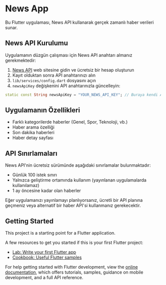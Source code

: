 # News App

Bu Flutter uygulaması, News API kullanarak gerçek zamanlı haber verileri sunar.

## News API Kurulumu

Uygulamanın düzgün çalışması için News API anahtarı almanız gerekmektedir:

1. [News API](https://newsapi.org/) web sitesine gidin ve ücretsiz bir hesap oluşturun
2. Kayıt olduktan sonra API anahtarınızı alın
3. `lib/services/config.dart` dosyasını açın
4. `newsApiKey` değişkenini API anahtarınızla güncelleyin:

```dart
static const String newsApiKey = "YOUR_NEWS_API_KEY"; // Buraya kendi API anahtarınızı yazın
```

## Uygulamanın Özellikleri

- Farklı kategorilerde haberler (Genel, Spor, Teknoloji, vb.)
- Haber arama özelliği
- Son dakika haberleri
- Haber detay sayfası

## API Sınırlamaları

News API'nin ücretsiz sürümünde aşağıdaki sınırlamalar bulunmaktadır:

- Günlük 100 istek sınırı
- Yalnızca geliştirme ortamında kullanım (yayınlanan uygulamalarda kullanılamaz)
- 1 ay öncesine kadar olan haberler

Eğer uygulamanızı yayınlamayı planlıyorsanız, ücretli bir API planına geçmeniz veya alternatif bir haber API'si kullanmanız gerekecektir.

## Getting Started

This project is a starting point for a Flutter application.

A few resources to get you started if this is your first Flutter project:

- [Lab: Write your first Flutter app](https://docs.flutter.dev/get-started/codelab)
- [Cookbook: Useful Flutter samples](https://docs.flutter.dev/cookbook)

For help getting started with Flutter development, view the
[online documentation](https://docs.flutter.dev/), which offers tutorials,
samples, guidance on mobile development, and a full API reference.
